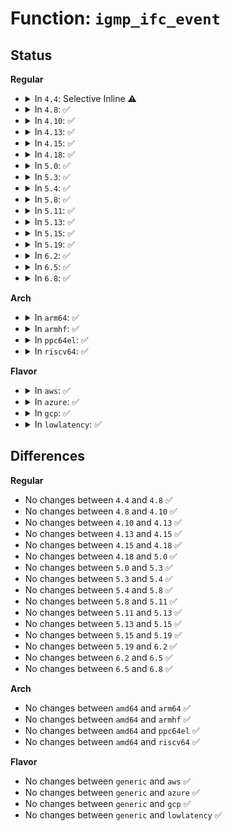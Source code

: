 # Function: <code>igmp_ifc_event</code>

## Status
<b>Regular</b>
<ul>
<li>
<details>
<summary>In <code>4.4</code>: Selective Inline ⚠️</summary>

```c
void igmp_ifc_event(struct in_device *in_dev);
```

**Collision:** Unique Static

**Inline:** Selective

**Transformation:** False

**Instances:**

```
In net/ipv4/igmp.c (ffffffff81795ca0)
Location: net/ipv4/igmp.c:767
Inline: True
Direct callers:
  - net/ipv4/igmp.c:ip_mc_del_src
  - net/ipv4/igmp.c:ip_mc_del_src
  - net/ipv4/igmp.c:igmp_group_added
  - net/ipv4/igmp.c:ip_mc_add_src
  - net/ipv4/igmp.c:ip_mc_add_src
  - net/ipv4/igmp.c:igmp_group_dropped
```
**Symbols:**

```
ffffffff81795ca0-ffffffff81795d22: igmp_ifc_event (STB_LOCAL)
```
</details>
</li>
<li>
<details>
<summary>In <code>4.8</code>: ✅</summary>

```c
void igmp_ifc_event(struct in_device *in_dev);
```

**Collision:** Unique Static

**Inline:** No

**Transformation:** False

**Instances:**

```
In net/ipv4/igmp.c (ffffffff818036c0)
Location: net/ipv4/igmp.c:762
Inline: False
Direct callers:
  - net/ipv4/igmp.c:ip_mc_add_src
  - net/ipv4/igmp.c:ip_mc_del_src
  - net/ipv4/igmp.c:ip_mc_del_src
  - net/ipv4/igmp.c:igmp_group_added
  - net/ipv4/igmp.c:igmp_group_dropped
```
**Symbols:**

```
ffffffff818036c0-ffffffff81803752: igmp_ifc_event (STB_LOCAL)
```
</details>
</li>
<li>
<details>
<summary>In <code>4.10</code>: ✅</summary>

```c
void igmp_ifc_event(struct in_device *in_dev);
```

**Collision:** Unique Static

**Inline:** No

**Transformation:** False

**Instances:**

```
In net/ipv4/igmp.c (ffffffff81834650)
Location: net/ipv4/igmp.c:777
Inline: False
Direct callers:
  - net/ipv4/igmp.c:ip_mc_add_src
  - net/ipv4/igmp.c:ip_mc_del_src
  - net/ipv4/igmp.c:ip_mc_del_src
  - net/ipv4/igmp.c:igmp_group_added
  - net/ipv4/igmp.c:igmp_group_dropped
```
**Symbols:**

```
ffffffff81834650-ffffffff818346e2: igmp_ifc_event (STB_LOCAL)
```
</details>
</li>
<li>
<details>
<summary>In <code>4.13</code>: ✅</summary>

```c
void igmp_ifc_event(struct in_device *in_dev);
```

**Collision:** Unique Static

**Inline:** No

**Transformation:** False

**Instances:**

```
In net/ipv4/igmp.c (ffffffff81855a60)
Location: net/ipv4/igmp.c:777
Inline: False
Direct callers:
  - net/ipv4/igmp.c:ip_mc_add_src
  - net/ipv4/igmp.c:ip_mc_del_src
  - net/ipv4/igmp.c:igmp_group_added
  - net/ipv4/igmp.c:igmp_group_dropped
```
**Symbols:**

```
ffffffff81855a60-ffffffff81855ae1: igmp_ifc_event (STB_LOCAL)
```
</details>
</li>
<li>
<details>
<summary>In <code>4.15</code>: ✅</summary>

```c
void igmp_ifc_event(struct in_device *in_dev);
```

**Collision:** Unique Static

**Inline:** No

**Transformation:** False

**Instances:**

```
In net/ipv4/igmp.c (ffffffff818d5830)
Location: net/ipv4/igmp.c:805
Inline: False
Direct callers:
  - net/ipv4/igmp.c:ip_mc_add_src
  - net/ipv4/igmp.c:ip_mc_del_src
  - net/ipv4/igmp.c:igmp_group_added
  - net/ipv4/igmp.c:igmp_group_dropped
```
**Symbols:**

```
ffffffff818d5830-ffffffff818d58b1: igmp_ifc_event (STB_LOCAL)
```
</details>
</li>
<li>
<details>
<summary>In <code>4.18</code>: ✅</summary>

```c
void igmp_ifc_event(struct in_device *in_dev);
```

**Collision:** Unique Static

**Inline:** No

**Transformation:** False

**Instances:**

```
In net/ipv4/igmp.c (ffffffff8192c200)
Location: net/ipv4/igmp.c:805
Inline: False
Direct callers:
  - net/ipv4/igmp.c:ip_mc_add_src
  - net/ipv4/igmp.c:ip_mc_del_src
  - net/ipv4/igmp.c:igmp_group_added
  - net/ipv4/igmp.c:igmp_group_dropped
```
**Symbols:**

```
ffffffff8192c200-ffffffff8192c28f: igmp_ifc_event (STB_LOCAL)
```
</details>
</li>
<li>
<details>
<summary>In <code>5.0</code>: ✅</summary>

```c
void igmp_ifc_event(struct in_device *in_dev);
```

**Collision:** Unique Static

**Inline:** No

**Transformation:** False

**Instances:**

```
In net/ipv4/igmp.c (ffffffff8195b810)
Location: net/ipv4/igmp.c:802
Inline: False
Direct callers:
  - net/ipv4/igmp.c:ip_mc_add_src
  - net/ipv4/igmp.c:ip_mc_del_src
  - net/ipv4/igmp.c:igmp_group_added
  - net/ipv4/igmp.c:igmp_group_dropped
```
**Symbols:**

```
ffffffff8195b810-ffffffff8195b89f: igmp_ifc_event (STB_LOCAL)
```
</details>
</li>
<li>
<details>
<summary>In <code>5.3</code>: ✅</summary>

```c
void igmp_ifc_event(struct in_device *in_dev);
```

**Collision:** Unique Static

**Inline:** No

**Transformation:** False

**Instances:**

```
In net/ipv4/igmp.c (ffffffff819c04f0)
Location: net/ipv4/igmp.c:818
Inline: False
Direct callers:
  - net/ipv4/igmp.c:ip_mc_add_src
  - net/ipv4/igmp.c:ip_mc_del_src
  - net/ipv4/igmp.c:igmp_group_added
  - net/ipv4/igmp.c:__igmp_group_dropped
```
**Symbols:**

```
ffffffff819c04f0-ffffffff819c057f: igmp_ifc_event (STB_LOCAL)
```
</details>
</li>
<li>
<details>
<summary>In <code>5.4</code>: ✅</summary>

```c
void igmp_ifc_event(struct in_device *in_dev);
```

**Collision:** Unique Static

**Inline:** No

**Transformation:** False

**Instances:**

```
In net/ipv4/igmp.c (ffffffff819f7090)
Location: net/ipv4/igmp.c:818
Inline: False
Direct callers:
  - net/ipv4/igmp.c:ip_mc_add_src
  - net/ipv4/igmp.c:ip_mc_del_src
  - net/ipv4/igmp.c:igmp_group_added
  - net/ipv4/igmp.c:__igmp_group_dropped
```
**Symbols:**

```
ffffffff819f7090-ffffffff819f711f: igmp_ifc_event (STB_LOCAL)
```
</details>
</li>
<li>
<details>
<summary>In <code>5.8</code>: ✅</summary>

```c
void igmp_ifc_event(struct in_device *in_dev);
```

**Collision:** Unique Static

**Inline:** No

**Transformation:** False

**Instances:**

```
In net/ipv4/igmp.c (ffffffff81ae71c0)
Location: net/ipv4/igmp.c:816
Inline: False
Direct callers:
  - net/ipv4/igmp.c:ip_mc_add_src
  - net/ipv4/igmp.c:igmp_group_added
  - net/ipv4/igmp.c:__igmp_group_dropped
```
**Symbols:**

```
ffffffff81ae71c0-ffffffff81ae7291: igmp_ifc_event (STB_LOCAL)
```
</details>
</li>
<li>
<details>
<summary>In <code>5.11</code>: ✅</summary>

```c
void igmp_ifc_event(struct in_device *in_dev);
```

**Collision:** Unique Static

**Inline:** No

**Transformation:** False

**Instances:**

```
In net/ipv4/igmp.c (ffffffff81af4090)
Location: net/ipv4/igmp.c:816
Inline: False
Direct callers:
  - net/ipv4/igmp.c:ip_mc_add_src
  - net/ipv4/igmp.c:igmp_group_added
  - net/ipv4/igmp.c:__igmp_group_dropped
```
**Symbols:**

```
ffffffff81af4090-ffffffff81af4161: igmp_ifc_event (STB_LOCAL)
```
</details>
</li>
<li>
<details>
<summary>In <code>5.13</code>: ✅</summary>

```c
void igmp_ifc_event(struct in_device *in_dev);
```

**Collision:** Unique Static

**Inline:** No

**Transformation:** False

**Instances:**

```
In net/ipv4/igmp.c (ffffffff81adf6e0)
Location: net/ipv4/igmp.c:823
Inline: False
Direct callers:
  - net/ipv4/igmp.c:ip_mc_add_src
  - net/ipv4/igmp.c:igmp_group_added
  - net/ipv4/igmp.c:__igmp_group_dropped
```
**Symbols:**

```
ffffffff81adf6e0-ffffffff81adf7b0: igmp_ifc_event (STB_LOCAL)
```
</details>
</li>
<li>
<details>
<summary>In <code>5.15</code>: ✅</summary>

```c
void igmp_ifc_event(struct in_device *in_dev);
```

**Collision:** Unique Static

**Inline:** No

**Transformation:** False

**Instances:**

```
In net/ipv4/igmp.c (ffffffff81b9ebc0)
Location: net/ipv4/igmp.c:823
Inline: False
Direct callers:
  - net/ipv4/igmp.c:ip_mc_add_src
  - net/ipv4/igmp.c:igmp_group_added
  - net/ipv4/igmp.c:__igmp_group_dropped
```
**Symbols:**

```
ffffffff81b9ebc0-ffffffff81b9ec90: igmp_ifc_event (STB_LOCAL)
```
</details>
</li>
<li>
<details>
<summary>In <code>5.19</code>: ✅</summary>

```c
void igmp_ifc_event(struct in_device *in_dev);
```

**Collision:** Unique Static

**Inline:** No

**Transformation:** False

**Instances:**

```
In net/ipv4/igmp.c (ffffffff81d30f40)
Location: net/ipv4/igmp.c:825
Inline: False
Direct callers:
  - net/ipv4/igmp.c:ip_mc_add_src
  - net/ipv4/igmp.c:ip_mc_add_src
  - net/ipv4/igmp.c:igmp_group_added
  - net/ipv4/igmp.c:__igmp_group_dropped
```
**Symbols:**

```
ffffffff81d30f40-ffffffff81d31044: igmp_ifc_event (STB_LOCAL)
```
</details>
</li>
<li>
<details>
<summary>In <code>6.2</code>: ✅</summary>

```c
void igmp_ifc_event(struct in_device *in_dev);
```

**Collision:** Unique Static

**Inline:** No

**Transformation:** False

**Instances:**

```
In net/ipv4/igmp.c (ffffffff81ef9700)
Location: net/ipv4/igmp.c:825
Inline: False
Direct callers:
  - net/ipv4/igmp.c:ip_mc_add_src
  - net/ipv4/igmp.c:ip_mc_add_src
  - net/ipv4/igmp.c:igmp_group_added
  - net/ipv4/igmp.c:__igmp_group_dropped
```
**Symbols:**

```
ffffffff81ef9700-ffffffff81ef97ff: igmp_ifc_event (STB_LOCAL)
```
</details>
</li>
<li>
<details>
<summary>In <code>6.5</code>: ✅</summary>

```c
void igmp_ifc_event(struct in_device *in_dev);
```

**Collision:** Unique Static

**Inline:** No

**Transformation:** False

**Instances:**

```
In net/ipv4/igmp.c (ffffffff81f591a0)
Location: net/ipv4/igmp.c:826
Inline: False
Direct callers:
  - net/ipv4/igmp.c:ip_mc_add_src
  - net/ipv4/igmp.c:ip_mc_add_src
  - net/ipv4/igmp.c:igmp_group_added
  - net/ipv4/igmp.c:__igmp_group_dropped
```
**Symbols:**

```
ffffffff81f591a0-ffffffff81f5929f: igmp_ifc_event (STB_LOCAL)
```
</details>
</li>
<li>
<details>
<summary>In <code>6.8</code>: ✅</summary>

```c
void igmp_ifc_event(struct in_device *in_dev);
```

**Collision:** Unique Static

**Inline:** No

**Transformation:** False

**Instances:**

```
In net/ipv4/igmp.c (ffffffff8201f660)
Location: net/ipv4/igmp.c:828
Inline: False
Direct callers:
  - net/ipv4/igmp.c:ip_mc_add_src
  - net/ipv4/igmp.c:ip_mc_add_src
  - net/ipv4/igmp.c:igmp_group_added
  - net/ipv4/igmp.c:__igmp_group_dropped
```
**Symbols:**

```
ffffffff8201f660-ffffffff8201f75f: igmp_ifc_event (STB_LOCAL)
```
</details>
</li>
</ul>
<b>Arch</b>
<ul>
<li>
<details>
<summary>In <code>arm64</code>: ✅</summary>

```c
void igmp_ifc_event(struct in_device *in_dev);
```

**Collision:** Unique Static

**Inline:** No

**Transformation:** False

**Instances:**

```
In net/ipv4/igmp.c (ffff800010cad120)
Location: net/ipv4/igmp.c:818
Inline: False
Direct callers:
  - net/ipv4/igmp.c:ip_mc_add_src
  - net/ipv4/igmp.c:ip_mc_add_src
  - net/ipv4/igmp.c:ip_mc_del_src
  - net/ipv4/igmp.c:igmp_group_added
  - net/ipv4/igmp.c:__igmp_group_dropped
```
**Symbols:**

```
ffff800010cad120-ffff800010cad1d4: igmp_ifc_event (STB_LOCAL)
```
</details>
</li>
<li>
<details>
<summary>In <code>armhf</code>: ✅</summary>

```c
void igmp_ifc_event(struct in_device *in_dev);
```

**Collision:** Unique Static

**Inline:** No

**Transformation:** False

**Instances:**

```
In net/ipv4/igmp.c (c0db9a30)
Location: net/ipv4/igmp.c:818
Inline: False
Direct callers:
  - net/ipv4/igmp.c:ip_mc_add_src
  - net/ipv4/igmp.c:ip_mc_del_src
  - net/ipv4/igmp.c:igmp_group_added
  - net/ipv4/igmp.c:__igmp_group_dropped
```
**Symbols:**

```
c0db9a30-c0db9ad8: igmp_ifc_event (STB_LOCAL)
```
</details>
</li>
<li>
<details>
<summary>In <code>ppc64el</code>: ✅</summary>

```c
void igmp_ifc_event(struct in_device *in_dev);
```

**Collision:** Unique Static

**Inline:** No

**Transformation:** False

**Instances:**

```
In net/ipv4/igmp.c (c000000000dc4520)
Location: net/ipv4/igmp.c:818
Inline: False
Direct callers:
  - net/ipv4/igmp.c:ip_mc_add_src
  - net/ipv4/igmp.c:ip_mc_del_src
  - net/ipv4/igmp.c:ip_mc_del_src
  - net/ipv4/igmp.c:igmp_group_added
  - net/ipv4/igmp.c:__igmp_group_dropped
```
**Symbols:**

```
c000000000dc4520-c000000000dc45d0: igmp_ifc_event (STB_LOCAL)
```
</details>
</li>
<li>
<details>
<summary>In <code>riscv64</code>: ✅</summary>

```c
void igmp_ifc_event(struct in_device *in_dev);
```

**Collision:** Unique Static

**Inline:** No

**Transformation:** False

**Instances:**

```
In net/ipv4/igmp.c (ffffffe0008071da)
Location: net/ipv4/igmp.c:818
Inline: False
Direct callers:
  - net/ipv4/igmp.c:ip_mc_add_src
  - net/ipv4/igmp.c:ip_mc_del_src
  - net/ipv4/igmp.c:ip_mc_del_src
  - net/ipv4/igmp.c:igmp_group_added
  - net/ipv4/igmp.c:__igmp_group_dropped
```
**Symbols:**

```
ffffffe0008071da-ffffffe000807272: igmp_ifc_event (STB_LOCAL)
```
</details>
</li>
</ul>
<b>Flavor</b>
<ul>
<li>
<details>
<summary>In <code>aws</code>: ✅</summary>

```c
void igmp_ifc_event(struct in_device *in_dev);
```

**Collision:** Unique Static

**Inline:** No

**Transformation:** False

**Instances:**

```
In net/ipv4/igmp.c (ffffffff81996e30)
Location: net/ipv4/igmp.c:818
Inline: False
Direct callers:
  - net/ipv4/igmp.c:ip_mc_add_src
  - net/ipv4/igmp.c:ip_mc_del_src
  - net/ipv4/igmp.c:igmp_group_added
  - net/ipv4/igmp.c:__igmp_group_dropped
```
**Symbols:**

```
ffffffff81996e30-ffffffff81996ebf: igmp_ifc_event (STB_LOCAL)
```
</details>
</li>
<li>
<details>
<summary>In <code>azure</code>: ✅</summary>

```c
void igmp_ifc_event(struct in_device *in_dev);
```

**Collision:** Unique Static

**Inline:** No

**Transformation:** False

**Instances:**

```
In net/ipv4/igmp.c (ffffffff819508f0)
Location: net/ipv4/igmp.c:818
Inline: False
Direct callers:
  - net/ipv4/igmp.c:ip_mc_add_src
  - net/ipv4/igmp.c:ip_mc_del_src
  - net/ipv4/igmp.c:igmp_group_added
  - net/ipv4/igmp.c:__igmp_group_dropped
```
**Symbols:**

```
ffffffff819508f0-ffffffff8195097f: igmp_ifc_event (STB_LOCAL)
```
</details>
</li>
<li>
<details>
<summary>In <code>gcp</code>: ✅</summary>

```c
void igmp_ifc_event(struct in_device *in_dev);
```

**Collision:** Unique Static

**Inline:** No

**Transformation:** False

**Instances:**

```
In net/ipv4/igmp.c (ffffffff81a016d0)
Location: net/ipv4/igmp.c:818
Inline: False
Direct callers:
  - net/ipv4/igmp.c:ip_mc_add_src
  - net/ipv4/igmp.c:ip_mc_del_src
  - net/ipv4/igmp.c:igmp_group_added
  - net/ipv4/igmp.c:__igmp_group_dropped
```
**Symbols:**

```
ffffffff81a016d0-ffffffff81a0175f: igmp_ifc_event (STB_LOCAL)
```
</details>
</li>
<li>
<details>
<summary>In <code>lowlatency</code>: ✅</summary>

```c
void igmp_ifc_event(struct in_device *in_dev);
```

**Collision:** Unique Static

**Inline:** No

**Transformation:** False

**Instances:**

```
In net/ipv4/igmp.c (ffffffff81a0bbc0)
Location: net/ipv4/igmp.c:818
Inline: False
Direct callers:
  - net/ipv4/igmp.c:ip_mc_add_src
  - net/ipv4/igmp.c:ip_mc_del_src
  - net/ipv4/igmp.c:igmp_group_added
  - net/ipv4/igmp.c:__igmp_group_dropped
```
**Symbols:**

```
ffffffff81a0bbc0-ffffffff81a0bc4f: igmp_ifc_event (STB_LOCAL)
```
</details>
</li>
</ul>

## Differences
<b>Regular</b>
<ul>
<li>
No changes between <code>4.4</code> and <code>4.8</code> ✅
</li>
<li>
No changes between <code>4.8</code> and <code>4.10</code> ✅
</li>
<li>
No changes between <code>4.10</code> and <code>4.13</code> ✅
</li>
<li>
No changes between <code>4.13</code> and <code>4.15</code> ✅
</li>
<li>
No changes between <code>4.15</code> and <code>4.18</code> ✅
</li>
<li>
No changes between <code>4.18</code> and <code>5.0</code> ✅
</li>
<li>
No changes between <code>5.0</code> and <code>5.3</code> ✅
</li>
<li>
No changes between <code>5.3</code> and <code>5.4</code> ✅
</li>
<li>
No changes between <code>5.4</code> and <code>5.8</code> ✅
</li>
<li>
No changes between <code>5.8</code> and <code>5.11</code> ✅
</li>
<li>
No changes between <code>5.11</code> and <code>5.13</code> ✅
</li>
<li>
No changes between <code>5.13</code> and <code>5.15</code> ✅
</li>
<li>
No changes between <code>5.15</code> and <code>5.19</code> ✅
</li>
<li>
No changes between <code>5.19</code> and <code>6.2</code> ✅
</li>
<li>
No changes between <code>6.2</code> and <code>6.5</code> ✅
</li>
<li>
No changes between <code>6.5</code> and <code>6.8</code> ✅
</li>
</ul>
<b>Arch</b>
<ul>
<li>
No changes between <code>amd64</code> and <code>arm64</code> ✅
</li>
<li>
No changes between <code>amd64</code> and <code>armhf</code> ✅
</li>
<li>
No changes between <code>amd64</code> and <code>ppc64el</code> ✅
</li>
<li>
No changes between <code>amd64</code> and <code>riscv64</code> ✅
</li>
</ul>
<b>Flavor</b>
<ul>
<li>
No changes between <code>generic</code> and <code>aws</code> ✅
</li>
<li>
No changes between <code>generic</code> and <code>azure</code> ✅
</li>
<li>
No changes between <code>generic</code> and <code>gcp</code> ✅
</li>
<li>
No changes between <code>generic</code> and <code>lowlatency</code> ✅
</li>
</ul>
